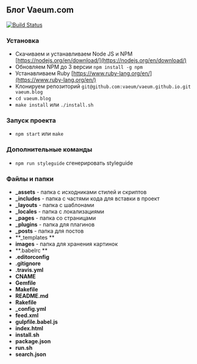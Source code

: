## Блог Vaeum.com

[![Build Status](https://travis-ci.org/vaeum/vaeum.github.io.svg?branch=dev)](https://travis-ci.org/vaeum/vaeum.github.io)

### Установка

- Скачиваем и устанавливаем Node JS и NPM [https://nodejs.org/en/download/](https://nodejs.org/en/download/)
- Обновляем NPM до 3 версии `npm install -g npm`
- Устанавливаем Ruby [https://www.ruby-lang.org/en/](https://www.ruby-lang.org/en/)
- Клонируем репозиторий `git@github.com:vaeum/vaeum.github.io.git vaeum.blog`
- `cd vaeum.blog`
- `make install` или `./install.sh`

### Запуск проекта

- `npm start` или `make`

###  Дополнительные команды

- `npm run styleguide` сгенерировать styleguide

### Файлы и папки

- **_assets** - папка с исходниками стилей и скриптов
- **_includes** - папка с частями кода для вставки в проект
- **_layouts** - папка с шаблонами
- **_locales** - папка с локализациями
- **_pages** - папка со страницами
- **_plugins** - папка для плагинов
- **_posts** - папка для постов
- **_templates **
- **images** - папка для хранения картинок
- **.babelrc ** 
- **.editorconfig**
- **.gitignore**
- **.travis.yml**
- **CNAME**
- **Gemfile**
- **Makefile**
- **README.md**
- **Rakefile**
- **_config.yml**
- **feed.xml**
- **gulpfile.babel.js**
- **index.html**
- **install.sh**
- **package.json**
- **run.sh**
- **search.json**

